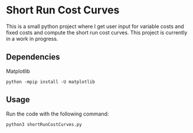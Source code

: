 # Short Run Cost Curves
This is a small python project where I get user input for variable costs and fixed costs and compute the short run cost curves. This project is currently in a work in progress.

## Dependencies
Matplotlib
```
python -mpip install -U matplotlib
```

## Usage
Run the code with the following command:
```
python3 shortRunCostCurves.py
```
